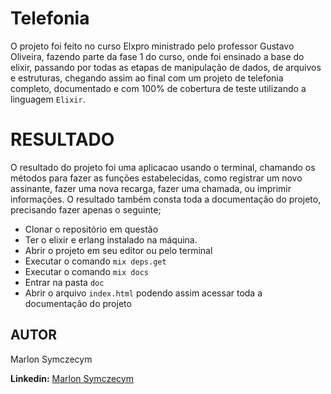 # Telefonia

O projeto foi feito no curso Elxpro ministrado pelo professor Gustavo Oliveira, fazendo parte da fase 1 do curso, onde foi ensinado a base do elixir, passando por todas as etapas de manipulação de dados, de arquivos e estruturas, chegando assim ao final com um projeto de telefonia completo, documentado e com 100% de cobertura de teste utilizando a linguagem `Elixir`.

# RESULTADO

O resultado do projeto foi uma aplicacao usando o terminal, chamando os métodos para fazer as funções estabelecidas, como registrar um novo assinante, fazer uma nova recarga, fazer uma chamada, ou imprimir informações.
O resultado também consta toda a documentação do projeto, precisando fazer apenas o seguinte;

- Clonar o repositório em questão
- Ter o elixir e erlang instalado na máquina.
- Abrir o projeto em seu editor ou pelo terminal
- Executar o comando `mix deps.get`
- Executar o comando `mix docs`
- Entrar na pasta `doc`
- Abrir o arquivo `index.html` podendo assim acessar toda a documentação do projeto

## AUTOR

Marlon Symczecym

**Linkedin:** [Marlon Symczecym](https://www.linkedin.com/in/marlonsymczecym/)
